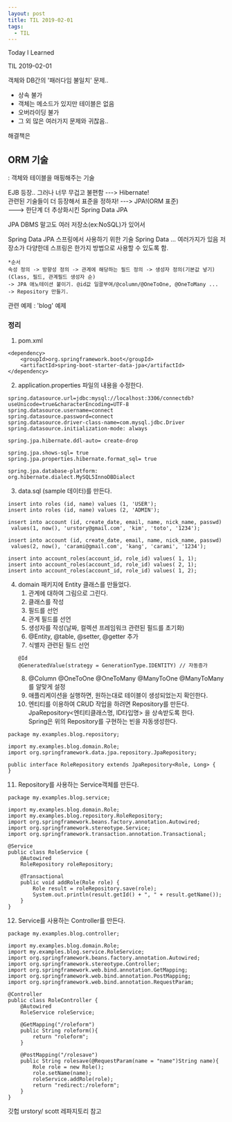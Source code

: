 ```yaml
---
layout: post
title: TIL 2019-02-01
tags:
  - TIL
---
```


Today I Learned

TIL 2019-02-01

객체와 DB간의 '패러다임 불일치' 문제..   

* 상속 불가
* 객체는 메소드가 있지만 테이블은 없음
* 오버라이딩 불가
* 그 외 많은 여러가지 문제와 귀찮음..

해결책은  
## ORM 기술
  : 객체와 테이블을 매핑해주는 기술  

EJB 등장.. 그러나 너무 무겁고 불편함 ---> Hibernate!  
관련된 기술들이 더 등장해서 표준을 정하자! ---> JPA!(ORM 표준)  
---> 한단계 더 추상화시킨 Spring Data JPA

JPA
DBMS 말고도 여러 저장소(ex:NoSQL)가 있어서

Spring Data JPA 스프링에서 사용하기 위한 기술
Spring Data ... 여러가지가 있음
저장소가 다양한데 스프링은 한가지 방법으로 사용할 수 있도록 함.

```
*순서  
속성 정의 -> 방향성 정의 -> 관계에 해당하는 필드 정의 -> 생성자 정의(기본값 넣기)  
(Class, 필드, 관계필드 생성자 순)  
-> JPA 애노테이션 붙이기. @id값 일괄부여/@column/@OneToOne, @OneToMany ...  
-> Repository 만들기.
```

관련 예제 : 'blog' 예제

### 정리

1. pom.xml

```
<dependency>
    <groupId>org.springframework.boot</groupId>
    <artifactId>spring-boot-starter-data-jpa</artifactId>
</dependency>

```

2. application.properties 파일의 내용을 수정한다.  
 
```
spring.datasource.url=jdbc:mysql://localhost:3306/connectdb?useUnicode=true&characterEncoding=UTF-8
spring.datasource.username=connect
spring.datasource.password=connect
spring.datasource.driver-class-name=com.mysql.jdbc.Driver
spring.datasource.initialization-mode: always

spring.jpa.hibernate.ddl-auto= create-drop

spring.jpa.shows-sql= true
spring.jpa.properties.hibernate.format_sql= true

spring.jpa.database-platform: org.hibernate.dialect.MySQL5InnoDBDialect
```


3. data.sql (sample 데이터)를 만든다.  
```
insert into roles (id, name) values (1, 'USER');
insert into roles (id, name) values (2, 'ADMIN');

insert into account (id, create_date, email, name, nick_name, passwd)
 values(1, now(), 'urstory@gmail.com', 'kim', 'toto', '1234');

insert into account (id, create_date, email, name, nick_name, passwd)
 values(2, now(), 'carami@gmail.com', 'kang', 'carami', '1234');

insert into account_roles(account_id, role_id) values( 1, 1);
insert into account_roles(account_id, role_id) values( 2, 1);
insert into account_roles(account_id, role_id) values( 1, 2);
```

4. domain 패키지에 Entity 클래스를 만들었다.  
   1.  관계에 대하여 그림으로 그린다.
   2.  클래스를 작성
   3.  필드를 선언
   4.  관계 필드를 선언
   5.  생성자를 작성(날짜, 컬렉션 프레임워크 관련된 필드를 초기화)
   6.  @Entity, @table, @setter, @getter 추가
   7.  식별자 관련된 필드 선언  
    ```
    @Id
    @GeneratedValue(strategy = GenerationType.IDENTITY) // 자동증가  
    ```
   8.  @Column @OneToOne @OneToMany @ManyToOne @ManyToMany 를 알맞게 설정
   9.  애플리케이션을 실행하면, 원하는대로 테이블이 생성되었는지 확인한다.
   10.  엔티티를 이용하여 CRUD 작업을 하려면 Repository를 만든다.  
   JpaRepository<엔티티클래스명, ID타입명> 을 상속받도록 한다.  
   Spring은 위의 Repository를 구현하는 빈을 자동생성한다.  

```
package my.examples.blog.repository;

import my.examples.blog.domain.Role;
import org.springframework.data.jpa.repository.JpaRepository;

public interface RoleRepository extends JpaRepository<Role, Long> {
}  
```

   11. Repository를 사용하는 Service객체를 만든다.  


```
package my.examples.blog.service;

import my.examples.blog.domain.Role;
import my.examples.blog.repository.RoleRepository;
import org.springframework.beans.factory.annotation.Autowired;
import org.springframework.stereotype.Service;
import org.springframework.transaction.annotation.Transactional;

@Service
public class RoleService {
    @Autowired
    RoleRepository roleRepository;

    @Transactional
    public void addRole(Role role) {
        Role result = roleRepository.save(role);
        System.out.println(result.getId() + ", " + result.getName());
    }
}
```


   12. Service를 사용하는 Controller를 만든다.

```
package my.examples.blog.controller;

import my.examples.blog.domain.Role;
import my.examples.blog.service.RoleService;
import org.springframework.beans.factory.annotation.Autowired;
import org.springframework.stereotype.Controller;
import org.springframework.web.bind.annotation.GetMapping;
import org.springframework.web.bind.annotation.PostMapping;
import org.springframework.web.bind.annotation.RequestParam;

@Controller
public class RoleController {
    @Autowired
    RoleService roleService;

    @GetMapping("/roleform")
    public String roleform(){
        return "roleform";
    }

    @PostMapping("/rolesave")
    public String rolesave(@RequestParam(name = "name")String name){
        Role role = new Role();
        role.setName(name);
        roleService.addRole(role);
        return "redirect:/roleform";
    }
}
``` 

깃헙 urstory/ scott 레파지토리 참고
